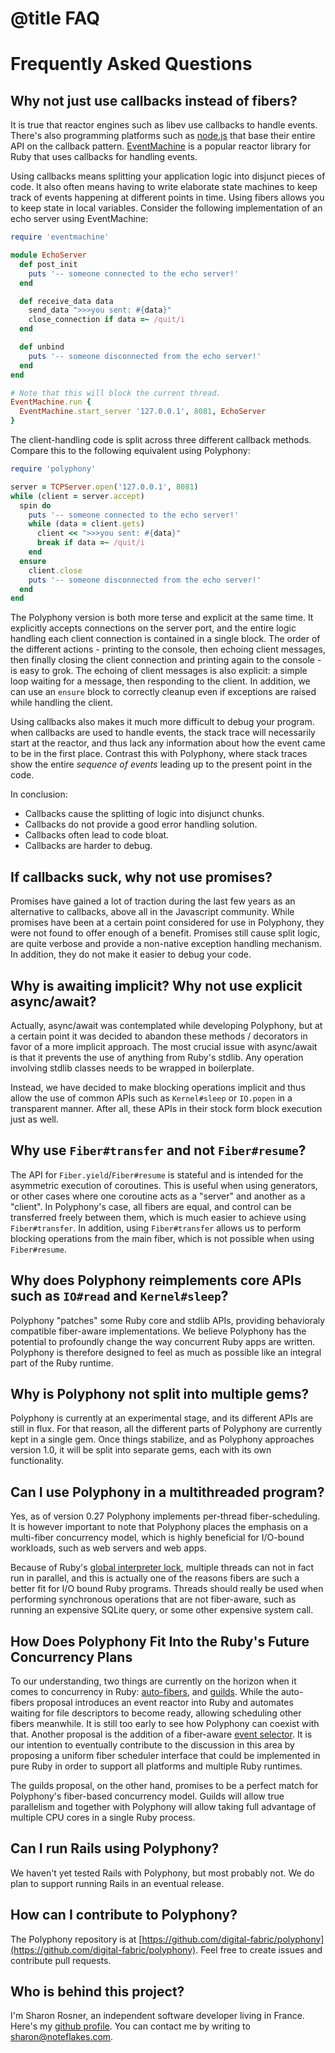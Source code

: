 # @title FAQ

# Frequently Asked Questions

## Why not just use callbacks instead of fibers?

It is true that reactor engines such as libev use callbacks to handle events.
There's also programming platforms such as [node.js](https://nodejs.org/) that
base their entire API on the callback pattern.
[EventMachine](https://www.rubydoc.info/gems/eventmachine/1.2.7) is a popular
reactor library for Ruby that uses callbacks for handling events.

Using callbacks means splitting your application logic into disjunct pieces of
code. It also often means having to write elaborate state machines to keep track
of events happening at different points in time. Using fibers allows you to keep
state in local variables. Consider the following implementation of an echo
server using EventMachine:

```ruby
require 'eventmachine'

module EchoServer
  def post_init
    puts '-- someone connected to the echo server!'
  end

  def receive_data data
    send_data ">>>you sent: #{data}"
    close_connection if data =~ /quit/i
  end

  def unbind
    puts '-- someone disconnected from the echo server!'
  end
end

# Note that this will block the current thread.
EventMachine.run {
  EventMachine.start_server '127.0.0.1', 8081, EchoServer
}
```

The client-handling code is split across three different callback methods.
Compare this to the following equivalent using Polyphony:

```ruby
require 'polyphony'

server = TCPServer.open('127.0.0.1', 8081)
while (client = server.accept)
  spin do
    puts '-- someone connected to the echo server!'
    while (data = client.gets)
      client << ">>>you sent: #{data}"
      break if data =~ /quit/i
    end
  ensure
    client.close
    puts '-- someone disconnected from the echo server!'
  end
end
```

The Polyphony version is both more terse and explicit at the same time. It
explicitly accepts connections on the server port, and the entire logic handling
each client connection is contained in a single block. The order of the
different actions - printing to the console, then echoing client messages, then
finally closing the client connection and printing again to the console - is
easy to grok. The echoing of client messages is also explicit: a simple loop
waiting for a message, then responding to the client. In addition, we can use an
`ensure` block to correctly cleanup even if exceptions are raised while handling
the client.

Using callbacks also makes it much more difficult to debug your program. when
callbacks are used to handle events, the stack trace will necessarily start at
the reactor, and thus lack any information about how the event came to be in the
first place. Contrast this with Polyphony, where stack traces show the entire
_sequence of events_ leading up to the present point in the code.

In conclusion:

* Callbacks cause the splitting of logic into disjunct chunks.
* Callbacks do not provide a good error handling solution.
* Callbacks often lead to code bloat.
* Callbacks are harder to debug.

## If callbacks suck, why not use promises?

Promises have gained a lot of traction during the last few years as an
alternative to callbacks, above all in the Javascript community. While promises
have been at a certain point considered for use in Polyphony, they were not
found to offer enough of a benefit. Promises still cause split logic, are quite
verbose and provide a non-native exception handling mechanism. In addition, they
do not make it easier to debug your code.

## Why is awaiting implicit? Why not use explicit async/await?

Actually, async/await was contemplated while developing Polyphony, but at a
certain point it was decided to abandon these methods / decorators in favor of a
more implicit approach. The most crucial issue with async/await is that it
prevents the use of anything from Ruby's stdlib. Any operation involving stdlib
classes needs to be wrapped in boilerplate.

Instead, we have decided to make blocking operations implicit and thus allow the
use of common APIs such as `Kernel#sleep` or `IO.popen` in a transparent manner.
After all, these APIs in their stock form block execution just as well.

## Why use `Fiber#transfer` and not `Fiber#resume`?

The API for `Fiber.yield`/`Fiber#resume` is stateful and is intended for the
asymmetric execution of coroutines. This is useful when using generators, or
other cases where one coroutine acts as a "server" and another as a "client". In
Polyphony's case, all fibers are equal, and control can be transferred freely
between them, which is much easier to achieve using `Fiber#transfer`. In
addition, using `Fiber#transfer` allows us to perform blocking operations from
the main fiber, which is not possible when using `Fiber#resume`.

## Why does Polyphony reimplements core APIs such as `IO#read` and `Kernel#sleep`?

Polyphony "patches" some Ruby core and stdlib APIs, providing behavioraly
compatible fiber-aware implementations. We believe Polyphony has the potential
to profoundly change the way concurrent Ruby apps are written. Polyphony is
therefore designed to feel as much as possible like an integral part of the Ruby
runtime.

## Why is Polyphony not split into multiple gems?

Polyphony is currently at an experimental stage, and its different APIs are
still in flux. For that reason, all the different parts of Polyphony are
currently kept in a single gem. Once things stabilize, and as Polyphony
approaches version 1.0, it will be split into separate gems, each with its own
functionality.

## Can I use Polyphony in a multithreaded program?

Yes, as of version 0.27 Polyphony implements per-thread fiber-scheduling. It is
however important to note that Polyphony places the emphasis on a multi-fiber
concurrency model, which is highly beneficial for I/O-bound workloads, such as
web servers and web apps.

Because of Ruby's [global interpreter
lock](https://en.wikipedia.org/wiki/Global_interpreter_lock), multiple threads
can not in fact run in parallel, and this is actually one of the reasons fibers
are such a better fit for I/O bound Ruby programs. Threads should really be used
when performing synchronous operations that are not fiber-aware, such as running
an expensive SQLite query, or some other expensive system call.

## How Does Polyphony Fit Into the Ruby's Future Concurrency Plans

To our understanding, two things are currently on the horizon when it comes to
concurrency in Ruby: [auto-fibers](https://bugs.ruby-lang.org/issues/13618), and
[guilds](https://olivierlacan.com/posts/concurrency-in-ruby-3-with-guilds/).
While the auto-fibers proposal introduces an event reactor into Ruby and
automates waiting for file descriptors to become ready, allowing scheduling
other fibers meanwhile. It is still too early to see how Polyphony can coexist
with that. Another proposal is the addition of a fiber-aware [event
selector](https://bugs.ruby-lang.org/issues/14736). It is our intention to
eventually contribute to the discussion in this area by proposing a uniform
fiber scheduler interface that could be implemented in pure Ruby in order to
support all platforms and multiple Ruby runtimes.

The guilds proposal, on the other hand, promises to be a perfect match for
Polyphony's fiber-based concurrency model. Guilds will allow true parallelism
and together with Polyphony will allow taking full advantage of multiple CPU
cores in a single Ruby process.

## Can I run Rails using Polyphony?

We haven't yet tested Rails with Polyphony, but most probably not. We do plan to
support running Rails in an eventual release.

## How can I contribute to Polyphony?

The Polyphony repository is at
[https://github.com/digital-fabric/polyphony](https://github.com/digital-fabric/polyphony).
Feel free to create issues and contribute pull requests.

## Who is behind this project?

I'm Sharon Rosner, an independent software developer living in France. Here's my
[github profile](https://github.com/noteflakes). You can contact me by writing to
[sharon@noteflakes.com](mailto:sharon@noteflakes.com).